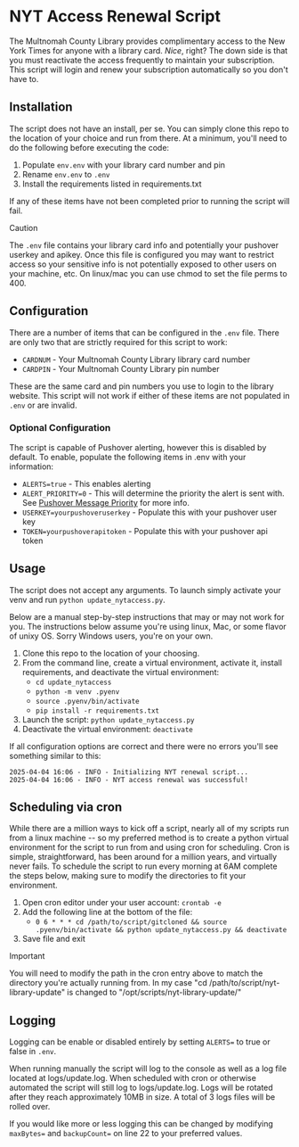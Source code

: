 # NYT Access Renewal Script

The Multnomah County Library provides complimentary access to the New York Times for anyone with a library card. *Nice*, right? The down side is that you must reactivate the access frequently to maintain your subscription. This script will login and renew your subscription automatically so you don't have to.

## Installation

The script does not have an install, per se. You can simply clone this repo to the location of your choice and run from there. At a minimum, you'll need to do the following before executing the code:

1. Populate `env.env` with your library card number and pin
2. Rename `env.env` to `.env`
3. Install the requirements listed in requirements.txt 

If any of these items have not been completed prior to running the script will fail. 

> [!CAUTION]
> The `.env` file contains your library card info and potentially your pushover userkey and apikey. Once this file is configured you may want to restrict access so your sensitive info is not potentially exposed to other users on your machine, etc. On linux/mac you can use chmod to set the file perms to 400. 

## Configuration

There are a number of items that can be configured in the `.env` file. There are only two that are strictly required for this script to work:

- `CARDNUM` - Your Multnomah County Library library card number
- `CARDPIN` - Your Multnomah County Library pin number
 
These are the same card and pin numbers you use to login to the library website. This script will not work if either of these items are not populated in `.env` or are invalid.

### Optional Configuration ###

The script is capable of Pushover alerting, however this is disabled by default. To enable, populate the following items in .env with your information:

- `ALERTS=true` - This enables alerting
- `ALERT_PRIORITY=0` - This will determine the priority the alert is sent with. See [Pushover Message Priority](https://pushover.net/api#priority) for more info.
- `USERKEY=yourpushoveruserkey` - Populate this with your pushover user key
- `TOKEN=yourpushoverapitoken` - Populate this with your pushover api token

## Usage ##

The script does not accept any arguments. To launch simply activate your venv and run `python update_nytaccess.py`.

Below are a manual step-by-step instructions that may or may not work for you. The instructions below assume you're using linux, Mac, or some flavor of unixy OS. Sorry Windows users, you're on your own.

1. Clone this repo to the location of your choosing.
2. From the command line, create a virtual environment, activate it, install requirements, and deactivate the virtual environment:
   - `cd update_nytaccess`
   - `python -m venv .pyenv`
   - `source .pyenv/bin/activate`
   - `pip install -r requirements.txt`
3. Launch the script: `python update_nytaccess.py`
4. Deactivate the virtual environment: `deactivate`

If all configuration options are correct and there were no errors you'll see something similar to this:

`2025-04-04 16:06 - INFO - Initializing NYT renewal script...`  
`2025-04-04 16:06 - INFO - NYT access renewal was successful!`

## Scheduling via cron ##
While there are a million ways to kick off a script, nearly all of my scripts run from a linux machine -- so my preferred method is to create a python virtual environment for the script to run from and using cron for scheduling. Cron is simple, straightforward, has been around for a million years, and virtually never fails. To schedule the script to run every morning at 6AM complete the steps below, making sure to modify the directories to fit your environment.

1. Open cron editor under your user account: `crontab -e`
2. Add the following line at the bottom of the file:
   - `0 6 * * * cd /path/to/script/gitcloned && source .pyenv/bin/activate && python update_nytaccess.py && deactivate`
3. Save file and exit

> [!IMPORTANT]
> You will need to modify the path in the cron entry above to match the directory you're actually running from. In my case "cd /path/to/script/nyt-library-update" is changed to "/opt/scripts/nyt-library-update/"

## Logging ##
Logging can be enable or disabled entirely by setting `ALERTS=` to true or false in `.env`. 

When running manually the script will log to the console as well as a log file located at logs/update.log. When scheduled with cron or otherwise automated the script will still log to logs/update.log. Logs will be rotated after they reach approximately 10MB in size. A total of 3 logs files will be rolled over. 

If you would like more or less logging this can be changed by modifying `maxBytes=` and `backupCount=` on line 22 to your preferred values. 
